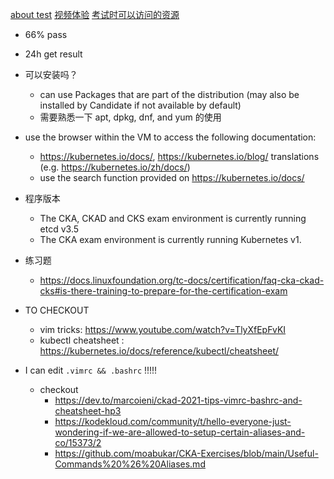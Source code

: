 [about test](https://docs.linuxfoundation.org/tc-docs/certification/faq-cka-ckad-cks)
[视频体验](https://psi.wistia.com/medias/5kidxdd0ry)
[考试时可以访问的资源](https://docs.linuxfoundation.org/tc-docs/certification/certification-resources-allowed#certified-kubernetes-administrator-cka-and-certified-kubernetes-application-developer-ckad)

- 66% pass
- 24h get result

- 可以安装吗？

  - can use Packages that are part of the distribution (may also be installed by Candidate if not available by default)
  - 需要熟悉一下 apt, dpkg, dnf, and yum 的使用

- use the browser within the VM to access the following documentation:

  - https://kubernetes.io/docs/, https://kubernetes.io/blog/ translations (e.g. https://kubernetes.io/zh/docs/)
  - use the search function provided on https://kubernetes.io/docs/

- 程序版本

  - The CKA, CKAD and CKS exam environment is currently running etcd v3.5
  - The CKA exam environment is currently running Kubernetes v1.

- 练习题

  - https://docs.linuxfoundation.org/tc-docs/certification/faq-cka-ckad-cks#is-there-training-to-prepare-for-the-certification-exam

- TO CHECKOUT

  - vim tricks: https://www.youtube.com/watch?v=TlyXfEpFvKI
  - kubectl cheatsheet : https://kubernetes.io/docs/reference/kubectl/cheatsheet/

- I can edit `.vimrc && .bashrc` !!!!!
  - checkout
    - https://dev.to/marcoieni/ckad-2021-tips-vimrc-bashrc-and-cheatsheet-hp3
    - https://kodekloud.com/community/t/hello-everyone-just-wondering-if-we-are-allowed-to-setup-certain-aliases-and-co/15373/2
    - https://github.com/moabukar/CKA-Exercises/blob/main/Useful-Commands%20%26%20Aliases.md
